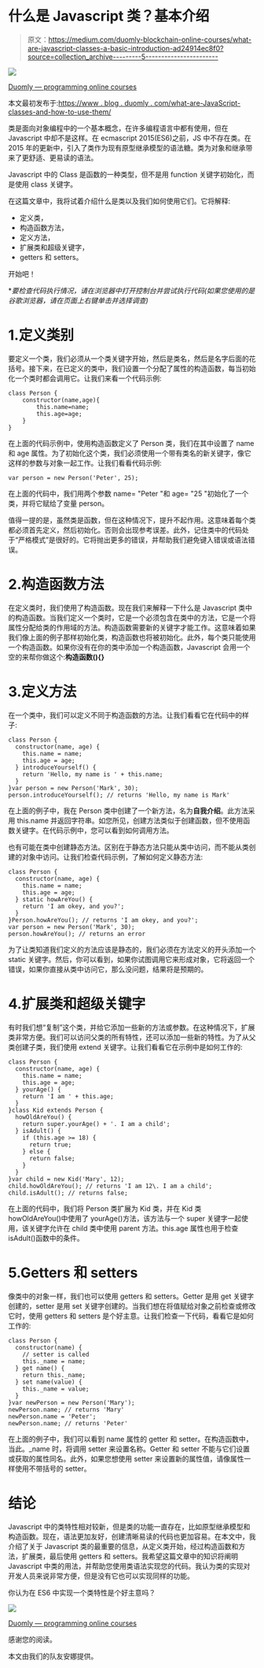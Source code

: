 # 什么是 Javascript 类？基本介绍

> 原文：<https://medium.com/duomly-blockchain-online-courses/what-are-javascript-classes-a-basic-introduction-ad24914ec8f0?source=collection_archive---------5----------------------->

![](img/8a0b361d6547e669d0ce0f2e9522365a.png)

[Duomly — programming online courses](https://www.duomly.com)

本文最初发布于:[https://www . blog . duomly . com/what-are-JavaScript-classes-and-how-to-use-them/](https://www.blog.duomly.com/what-are-javascript-classes-and-how-to-use-them/)

类是面向对象编程中的一个基本概念，在许多编程语言中都有使用，但在 Javascript 中却不是这样。在 ecmascript 2015(ES6)之前，JS 中不存在类。在 2015 年的更新中，引入了类作为现有原型继承模型的语法糖。类为对象和继承带来了更舒适、更易读的语法。

Javascript 中的 Class 是函数的一种类型，但不是用 function 关键字初始化，而是使用 class 关键字。

在这篇文章中，我将试着介绍什么是类以及我们如何使用它们。它将解释:

*   定义类，
*   构造函数方法，
*   定义方法，
*   扩展类和超级关键字，
*   getters 和 setters。

开始吧！

**要检查代码执行情况，请在浏览器中打开控制台并尝试执行代码(如果您使用的是谷歌浏览器，请在页面上右键单击并选择调查)*

# 1.定义类别

要定义一个类，我们必须从一个类关键字开始，然后是类名，然后是名字后面的花括号。接下来，在已定义的类中，我们设置一个分配了属性的构造函数，每当初始化一个类时都会调用它。让我们来看一个代码示例:

```
class Person {
    constructor(name,age){
        this.name=name;
        this.age=age;
    }
}
```

在上面的代码示例中，使用构造函数定义了 Person 类，我们在其中设置了 name 和 age 属性。为了初始化这个类，我们必须使用一个带有类名的新关键字，像它这样的参数与对象一起工作。让我们看看代码示例:

```
var person = new Person('Peter', 25);
```

在上面的代码中，我们用两个参数 name= "Peter "和 age= "25 "初始化了一个类，并将它赋给了变量 person。

值得一提的是，虽然类是函数，但在这种情况下，提升不起作用。这意味着每个类都必须首先定义，然后初始化。否则会出现参考误差。此外，记住类中的代码处于“严格模式”是很好的。它将抛出更多的错误，并帮助我们避免键入错误或语法错误。

# 2.构造函数方法

在定义类时，我们使用了构造函数。现在我们来解释一下什么是 Javascript 类中的构造函数。当我们定义一个类时，它是一个必须包含在类中的方法，它是一个将属性分配给类的作用域的方法。构造函数需要新的关键字才能工作。这意味着如果我们像上面的例子那样初始化类，构造函数也将被初始化。此外，每个类只能使用一个构造函数。如果你没有在你的类中添加一个构造函数，Javascript 会用一个空的来帮你做这个:**构造函数(){}**

# 3.定义方法

在一个类中，我们可以定义不同于构造函数的方法。让我们看看它在代码中的样子:

```
class Person {
  constructor(name, age) {
    this.name = name;
    this.age = age;
  } introduceYourself() {
    return 'Hello, my name is ' + this.name;
  }
}var person = new Person('Mark', 30);
person.introduceYourself(); // returns 'Hello, my name is Mark'
```

在上面的例子中，我在 Person 类中创建了一个新方法，名为**自我介绍**。此方法采用 this.name 并返回字符串。如您所见，创建方法类似于创建函数，但不使用函数关键字。在代码示例中，您可以看到如何调用方法。

也有可能在类中创建静态方法。区别在于静态方法只能从类中访问，而不能从类创建的对象中访问。让我们检查代码示例，了解如何定义静态方法:

```
class Person {
  constructor(name, age) {
    this.name = name;
    this.age = age;
  } static howAreYou() {
    return 'I am okey, and you?';
  }
}Person.howAreYou(); // returns 'I am okey, and you?';
var person = new Person('Mark', 30);
person.howAreYou(); // returns an error
```

为了让类知道我们定义的方法应该是静态的，我们必须在方法定义的开头添加一个 static 关键字。然后，你可以看到，如果你试图调用它来形成对象，它将返回一个错误，如果你直接从类中访问它，那么没问题，结果将是预期的。

# 4.扩展类和超级关键字

有时我们想“复制”这个类，并给它添加一些新的方法或参数。在这种情况下，扩展类非常方便。我们可以访问父类的所有特性，还可以添加一些新的特性。为了从父类创建子类，我们使用 extend 关键字。让我们看看它在示例中是如何工作的:

```
class Person {
  constructor(name, age) {
    this.name = name;
    this.age = age;
  } yourAge() {
    return 'I am ' + this.age;
  }
}class Kid extends Person {
  howOldAreYou() {
    return super.yourAge() + '. I am a child';
  } isAdult() {
    if (this.age >= 18) {
      return true;
    } else {
      return false;
    }
  }
}var child = new Kid('Mary', 12);
child.howOldAreYou(); // returns 'I am 12\. I am a child';
child.isAdult(); // returns false;
```

在上面的代码中，我们将 Person 类扩展为 Kid 类，并在 Kid 类 howOldAreYou()中使用了 yourAge()方法，该方法与一个 super 关键字一起使用，该关键字允许在 child 类中使用 parent 方法。this.age 属性也用于检查 isAdult()函数中的条件。

# 5.Getters 和 setters

像类中的对象一样，我们也可以使用 getters 和 setters。Getter 是用 get 关键字创建的，setter 是用 set 关键字创建的。当我们想在将值赋给对象之前检查或修改它时，使用 getters 和 setters 是个好主意。让我们检查一下代码，看看它是如何工作的:

```
class Person {
  constructor(name) {
    // setter is called
    this._name = name;
  } get name() {
    return this._name;
  } set name(value) {
    this._name = value;
  }
}var newPerson = new Person('Mary');
newPerson.name; // returns 'Mary'
newPerson.name = 'Peter';
newPerson.name; // returns 'Peter'
```

在上面的例子中，我们可以看到 name 属性的 getter 和 setter。在构造函数中，当此。_name 时，将调用 setter 来设置名称。Getter 和 setter 不能与它们设置或获取的属性同名。此外，如果您想使用 setter 来设置新的属性值，请像属性一样使用不带括号的 setter。

# 结论

Javascript 中的类特性相对较新，但是类的功能一直存在，比如原型继承模型和构造函数。现在，语法更加友好，创建清晰易读的代码也更加容易。在本文中，我介绍了关于 Javascript 类的最重要的信息，从定义类开始，经过构造函数和方法，扩展类，最后使用 getters 和 setters。我希望这篇文章中的知识将阐明 Javascript 中类的用法，并帮助您使用类语法实现您的代码。我认为类的实现对开发人员来说非常方便，但是没有它也可以实现同样的功能。

你认为在 ES6 中实现一个类特性是个好主意吗？

![](img/718e5cb2f686848b4835b7b17ee27edf.png)

[Duomly — programming online courses](https://www.duomly.com)

感谢您的阅读。

本文由我们的队友安娜提供。